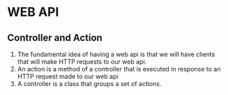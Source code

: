 # WEB API

## Controller and Action
01. The fundamental idea of having a web api is that we will have clients that will make HTTP requests to our web api.
02. An action is a method of a controller that is executed in response to an HTTP request made to our web api <br/>
03. A controller is a class that groups a set of actions.